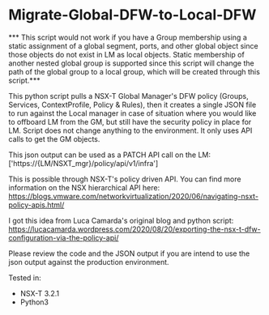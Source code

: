 # Migrate-Global-DFW-to-Local-DFW
*** This script would not work if you have a Group membership using a static assignment of a global segment, ports, and other global object since those objects do not exist in LM as local objects. Static membership of another nested global group is supported since this script will change the path of the global group to a local group, which will be created through this script.*** 

This python script pulls a NSX-T Global Manager's DFW policy (Groups, Services, ContextProfile, Policy & Rules), then it creates a single JSON file to run against the Local manager in case of situation where you would like to offboard LM from the GM, but still have the security policy in place for LM. Script does not change anything to the environment. It only uses API calls to get the GM objects.

This json output can be used as a PATCH API call on the LM: ['https://{LM/NSXT_mgr}/policy/api/v1/infra']

This is possible through NSX-T's policy driven API. You can find more information on the NSX hierarchical API here: https://blogs.vmware.com/networkvirtualization/2020/06/navigating-nsxt-policy-apis.html/

I got this idea from Luca Camarda's original blog and python script: https://lucacamarda.wordpress.com/2020/08/20/exporting-the-nsx-t-dfw-configuration-via-the-policy-api/

Please review the code and the JSON output if you are intend to use the json output against the production environment.

Tested in:
- NSX-T 3.2.1
- Python3

